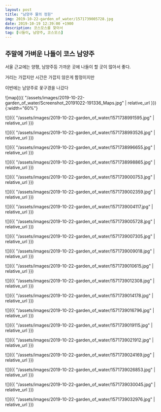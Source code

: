 ```yaml
---
layout: post
title: "남양주 물의 정원"
img: 2019-10-22-garden_of_water/1571739005728.jpg
date: 2019-10-19 12:39:00 +1900
description: 코스모스를 찾아서
tag: [나들이, 남양주, 코스모스]
---
```


## 주말에 가벼운 나들이 코스 남양주

서울 근교에는 양평, 남양주등 가까운 곳에 나들이 할 곳이 많아서 좋다.  

거리는 가깝지만 시간은 가깝지 않은게 함정이지만  

이번에는 남양주로 꽃구경을 나갔다

![map]({{ "/assets/images/2019-10-22-garden_of_water/Screenshot_20191022-191336_Maps.jpg" | relative_url }}){:width="60%"}

![]({{ "/assets/images/2019-10-22-garden_of_water/1571738991595.jpg" | relative_url }})

![]({{ "/assets/images/2019-10-22-garden_of_water/1571738993526.jpg" | relative_url }})

![]({{ "/assets/images/2019-10-22-garden_of_water/1571738996655.jpg" | relative_url }})

![]({{ "/assets/images/2019-10-22-garden_of_water/1571738998865.jpg" | relative_url }})

![]({{ "/assets/images/2019-10-22-garden_of_water/1571739000753.jpg" | relative_url }})

![]({{ "/assets/images/2019-10-22-garden_of_water/1571739002359.jpg" | relative_url }})

![]({{ "/assets/images/2019-10-22-garden_of_water/1571739004117.jpg" | relative_url }})

![]({{ "/assets/images/2019-10-22-garden_of_water/1571739005728.jpg" | relative_url }})

![]({{ "/assets/images/2019-10-22-garden_of_water/1571739007305.jpg" | relative_url }})

![]({{ "/assets/images/2019-10-22-garden_of_water/1571739009018.jpg" | relative_url }})

![]({{ "/assets/images/2019-10-22-garden_of_water/1571739010615.jpg" | relative_url }})

![]({{ "/assets/images/2019-10-22-garden_of_water/1571739012308.jpg" | relative_url }})

![]({{ "/assets/images/2019-10-22-garden_of_water/1571739014178.jpg" | relative_url }})

![]({{ "/assets/images/2019-10-22-garden_of_water/1571739016796.jpg" | relative_url }})

![]({{ "/assets/images/2019-10-22-garden_of_water/1571739019115.jpg" | relative_url }})

![]({{ "/assets/images/2019-10-22-garden_of_water/1571739021912.jpg" | relative_url }})

![]({{ "/assets/images/2019-10-22-garden_of_water/1571739024169.jpg" | relative_url }})

![]({{ "/assets/images/2019-10-22-garden_of_water/1571739026853.jpg" | relative_url }})

![]({{ "/assets/images/2019-10-22-garden_of_water/1571739030045.jpg" | relative_url }})

![]({{ "/assets/images/2019-10-22-garden_of_water/1571739032976.jpg" | relative_url }})
